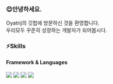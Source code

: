 ### 😊안녕하세요.
Oyatrij의 깃헙에 방문하신 것을 환영합니다.<br>
우리모두 꾸준히 성장하는 개발자가 되어봅시다.

### ⚡Skills
#### Framework & Languages
<img src="https://img.shields.io/badge/springboot-6DB33F?style=flat-square&logo=Springboot&logoColor=white"/> <img src="https://img.shields.io/badge/java-000000?style=flat-square&logo=OpenJDK&logoColor=white"/> <img src="https://img.shields.io/badge/mariaDB-1F305F?style=flat-square&logo=mariadbfoundation&logoColor=white"/> <img src="https://img.shields.io/badge/JPA-6DB33F?style=flat-square&logo=amazondynamodb&logoColor=white"/> 

<!--
**oyatrij/oyatrij** is a ✨ _special_ ✨ repository because its `README.md` (this file) appears on your GitHub profile.

Here are some ideas to get you started:

- 🔭 I’m currently working on ...
- 🌱 I’m currently learning ...
- 👯 I’m looking to collaborate on ...
- 🤔 I’m looking for help with ...
- 💬 Ask me about ...
- 📫 How to reach me: ...
- 😄 Pronouns: ...
- ⚡ Fun fact: ...
-->
